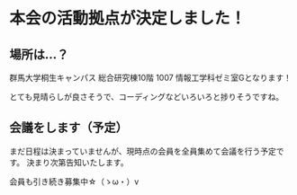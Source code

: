 # 本会の活動拠点が決定しました！

## 場所は…？

群馬大学桐生キャンパス 総合研究棟10階 1007
情報工学科ゼミ室Gとなります！

とても見晴らしが良さそうで、コーディングなどいろいろと捗りそうですね。

## 会議をします（予定）

まだ日程は決まっていませんが、現時点の会員を全員集めて会議を行う予定です。
決まり次第告知いたします。

会員も引き続き募集中☆（ゝω・）v